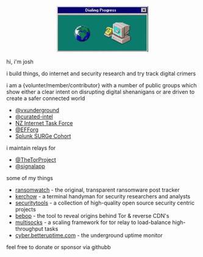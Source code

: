<p align="center">
  <a href="http://endless.horse">
    <img src=dial-dialup.gif alt="dialup-connection" />
  </a>
</p>

hi, i'm josh

i build things, do internet and security research and try track digital crimers

i am a {volunter/member/contributor} with a number of public groups which show either a clear intent on disrupting digital shenanigans or are driven to create a safer connected world

- [@vxunderground](https://github.com/vxunderground)
- [@curated-intel](https://github.com/curated-intel)
- [NZ Internet Task Force](https://nzitf.org.nz)
- [@EFForg](https://github.com/EFForg)
- [Splunk SURGe Cohort](https://www.splunk.com/en_us/surge/about.html)

i maintain relays for

- [@TheTorProject](https://github.com/TheTorProject)
- [@signalapp](https://github.com/signalapp/Signal-TLS-Proxy)

some of my things

- [ransomwatch](http://ransomwatch.telemetry.ltd) - the original, transparent ransomware post tracker
- [kerchow](https://github.com/joshhighet/kerchow) - a terminal handyman for security researchers and analysts
- [securitytools](https://tools.watchdawg.io) - a collection of high-quality open source security centric projects
- [bebop](https://github.com/joshhighet/bebop) - the tool to reveal origins behind Tor & reverse CDN's
- [multisocks](https://github.com/joshhighet/multisocks) - a scaling framework for tor relay to load-balance high-throughput tasks
- [cyber.betteruptime.com](https://cyber.betteruptime.com) - the underground uptime monitor

feel free to donate or sponsor via githubb
